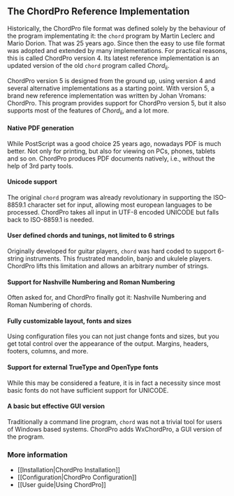 ## The ChordPro Reference Implementation

Historically, the ChordPro file format was defined solely by the behaviour of the program implementating it: the `chord` program by Martin Leclerc and Mario Dorion. That was 25 years ago. Since then the easy to use file format was adopted and extended by many implementations. For practical reasons, this is called ChordPro version 4. Its latest reference implementation is an updated version of the old `chord` program called _Chord_<sub>ii</sub>.

ChordPro version 5 is designed from the ground up, using version 4 and several alternative implementations as a starting point. With version 5, a brand new reference implementation was written by Johan Vromans: ChordPro. This program provides support for ChordPro version 5, but it also supports most of the features of _Chord_<sub>ii</sub>, and a lot more.

#### Native PDF generation

While PostScript was a good choice 25 years ago, nowadays PDF is much better. Not only for printing, but also for viewing on PCs, phones, tablets and so on. ChordPro produces PDF documents natively, i.e., without the help of 3rd party tools.

#### Unicode support

The original `chord` program was already revolutionary in supporting the ISO-8859.1 character set for input, allowing most european languages to be processed. ChordPro takes all input in UTF-8 encoded UNICODE but falls back to ISO-8859.1 is needed.

#### User defined chords and tunings, not limited to 6 strings

Originally developed for guitar players, `chord` was hard coded to support 6-string instruments. This frustrated mandolin, banjo and ukulele players. ChordPro lifts this limitation and allows an arbitrary number of strings. 

#### Support for Nashville Numbering and Roman Numbering

Often asked for, and ChordPro finally got it: Nashville Numbering and Roman Numbering of chords.

#### Fully customizable layout, fonts and sizes

Using configuration files you can not just change fonts and sizes, but you get total control over the appearance of the output. Margins, headers, footers, columns, and more.

#### Support for external TrueType and OpenType fonts

While this may be considered a feature, it is in fact a necessity since most basic fonts do not have sufficient support for UNICODE.

#### A basic but effective GUI version

Traditionally a command line program, `chord` was not a trivial tool for users of Windows based systems. ChordPro adds WxChordPro, a GUI version of the program.

### More information

* [[Installation|ChordPro Installation]]
* [[Configuration|ChordPro Configuration]]
* [[User guide|Using ChordPro]]
